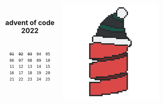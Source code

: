 <p align="center">
  <img align="right" src="https://github.com/elektrike/aoc-2022/blob/master/logo.png?raw=true" />
</p>

<br>
<h2 align="center">
  advent of code 2022
</h1>


  <pre align="center">
  <p align="center"><sub><s>01</s>  <s>02</s>  <s>03</s>  04  05</sub></br><sub>06  07  08  09  10</sub></br><sub>11  12  13  14  15</sub></br><sub>16  17  18  19  20</sub></br><sub>21  22  23  24  25</sub></p></pre>

